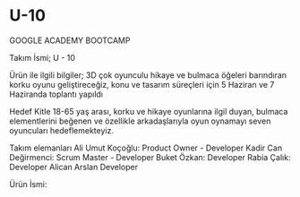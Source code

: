 # U-10
GOOGLE ACADEMY BOOTCAMP

Takım İsmi;
U - 10

Ürün ile ilgili bilgiler;
3D çok oyunculu hikaye ve bulmaca öğeleri barındıran korku oyunu geliştireceğiz, konu ve tasarım süreçleri için 5 Haziran ve 7 Haziranda toplantı yapıldı

Hedef Kitle
18-65 yaş arası, korku ve hikaye oyunlarına ilgil duyan, bulmaca elementlerini beğenen ve özellikle arkadaşlarıyla oyun oynamayı seven oyuncuları hedeflemekteyiz.

Takım elemanları
Ali Umut Koçoğlu: Product Owner - Developer
Kadir Can Değirmenci: Scrum Master - Developer
Buket Özkan: Developer
Rabia Çalık: Developer
Alican Arslan Developer

Ürün İsmi:

